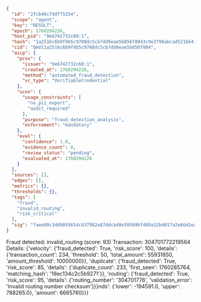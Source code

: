 ```json
{
  "id": "2fcb48c7ddff5254",
  "scope": "agent",
  "key": "RESULT",
  "epoch": 1760294226,
  "host_pid": "9e6742732c60:1",
  "hash": "1a2516c6b9f9b5c9788dc5cb7dd9eae5b856f8043c9e3798abcad521bb415ffd",
  "cid": "QmV11a2516c6b9f9b5c9788dc5cb7dd9eae5b856f804",
  "aicp": {
    "prov": {
      "issuer": "9e6742732c60:1",
      "created_at": 1760294226,
      "method": "automated_fraud_detection",
      "vc_type": "VerifiableCredential"
    },
    "ucon": {
      "usage_constraints": [
        "no_pii_export",
        "audit_required"
      ],
      "purpose": "fraud_detection_analysis",
      "enforcement": "mandatory"
    },
    "eval": {
      "confidence": 1.0,
      "evidence_count": 0,
      "review_status": "pending",
      "evaluated_at": 1760294226
    }
  },
  "sources": [],
  "edges": [],
  "metrics": {},
  "thresholds": {},
  "tags": [
    "fraud",
    "invalid_routing",
    "risk_critical"
  ],
  "sig": "faee80c3dd9893654c037982e874dcb48e585696f409a32bd017a2e66d1ea2eb"
}
```

Fraud detected: invalid_routing (score: 93)
Transaction: 304701772219564
Details: {'velocity': {'fraud_detected': True, 'risk_score': 100, 'details': {'transaction_count': 234, 'threshold': 50, 'total_amount': 55931850, 'amount_threshold': 10000000}}, 'duplicate': {'fraud_detected': True, 'risk_score': 85, 'details': {'duplicate_count': 233, 'first_seen': 1760285764, 'matching_hash': '19ec134c2c5b9271'}}, 'routing': {'fraud_detected': True, 'risk_score': 95, 'details': {'routing_number': '304701776', 'validation_error': 'Invalid routing number checksum'}}}nds': {'lower': -194591.0, 'upper': 788265.0}, 'amount': 6665760}}}